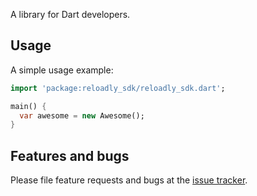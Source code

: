 A library for Dart developers.

## Usage

A simple usage example:

```dart
import 'package:reloadly_sdk/reloadly_sdk.dart';

main() {
  var awesome = new Awesome();
}
```

## Features and bugs

Please file feature requests and bugs at the [issue tracker][tracker].

[tracker]: http://example.com/issues/replaceme
